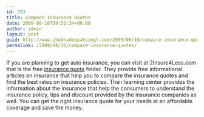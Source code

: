 ```yaml
---
id: 293
title: Compare Insurance Quotes
date: 2009-08-16T09:51:34+00:00
author: admin
layout: post
guid: http://www.shobhadeepaksingh.com/2009/08/16/compare-insurance-quotes/
permalink: /2009/08/16/compare-insurance-quotes/
---
```

If you are planning to get auto insurance, you can visit at 2Insure4Less.com that is the free [insurance quote](http://www.2insure4less.com/) finder. They provide free informational articles on insurance that help you to compare the insurance quotes and find the best rates on insurance policies. Their learning center provides the information about the insurance that help the consumers to understand the insurance policy, tips and discount provided by the insurance companies as well. You can get the right insurance quote for your needs at an affordable coverage and save the money.